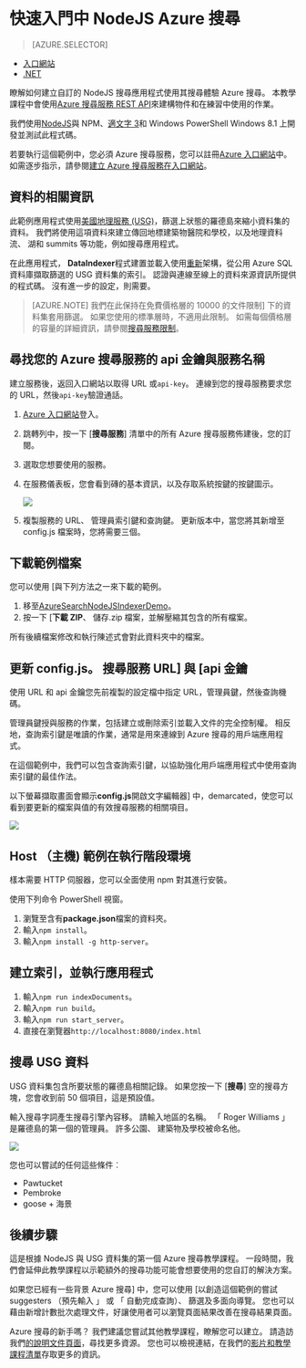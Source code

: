 <properties
    pageTitle="快速入門中 NodeJS Azure 搜尋 |Microsoft Azure |裝載的雲端搜尋服務"
    description="逐步執行上使用您的程式設計語言 NodeJS Azure 建立搜尋裝載的雲端搜尋服務應用程式。"
    services="search"
    documentationCenter=""
    authors="EvanBoyle"
    manager="pablocas"
    editor="v-lincan"/>

<tags
    ms.service="search"
    ms.devlang="na"
    ms.workload="search"
    ms.topic="hero-article"
    ms.tgt_pltfrm="na"
    ms.date="07/14/2016"
    ms.author="evboyle"/>

# <a name="get-started-with-azure-search-in-nodejs"></a>快速入門中 NodeJS Azure 搜尋
> [AZURE.SELECTOR]
- [入口網站](search-get-started-portal.md)
- [.NET](search-howto-dotnet-sdk.md)

瞭解如何建立自訂的 NodeJS 搜尋應用程式使用其搜尋體驗 Azure 搜尋。 本教學課程中會使用[Azure 搜尋服務 REST API](https://msdn.microsoft.com/library/dn798935.aspx)來建構物件和在練習中使用的作業。

我們使用[NodeJS](https://nodejs.org)與 NPM、[適文字 3](http://www.sublimetext.com/3)和 Windows PowerShell Windows 8.1 上開發並測試此程式碼。

若要執行這個範例中，您必須 Azure 搜尋服務，您可以註冊[Azure 入口網站](https://portal.azure.com)中。 如需逐步指示，請參閱[建立 Azure 搜尋服務在入口網站](search-create-service-portal.md)。

## <a name="about-the-data"></a>資料的相關資訊

此範例應用程式使用[美國地理服務 (USG)](http://geonames.usgs.gov/domestic/download_data.htm)，篩選上狀態的羅德島來縮小資料集的資料。 我們將使用這項資料來建立傳回地標建築物醫院和學校，以及地理資料流、 湖和 summits 等功能，例如搜尋應用程式。

在此應用程式， **DataIndexer**程式建置並載入使用[重新](https://msdn.microsoft.com/library/azure/dn798918.aspx)架構，從公用 Azure SQL 資料庫擷取篩選的 USG 資料集的索引。 認證與連線至線上的資料來源資訊所提供的程式碼。 沒有進一步的設定，則需要。

> [AZURE.NOTE] 我們在此保持在免費價格層的 10000 的文件限制] 下的資料集套用篩選。 如果您使用的標準層時，不適用此限制。 如需每個價格層的容量的詳細資訊，請參閱[搜尋服務限制](search-limits-quotas-capacity.md)。


<a id="sub-2"></a>
## <a name="find-the-service-name-and-api-key-of-your-azure-search-service"></a>尋找您的 Azure 搜尋服務的 api 金鑰與服務名稱

建立服務後，返回入口網站以取得 URL 或`api-key`。 連線到您的搜尋服務要求您的 URL，然後`api-key`驗證通話。

1. [Azure 入口網站](https://portal.azure.com)登入。
2. 跳轉列中，按一下 [**搜尋服務**] 清單中的所有 Azure 搜尋服務佈建後，您的訂閱。
3. 選取您想要使用的服務。
4. 在服務儀表板，您會看到磚的基本資訊，以及存取系統按鍵的按鍵圖示。

    ![][3]

5. 複製服務的 URL、 管理員索引鍵和查詢鍵。 更新版本中，當您將其新增至 config.js 檔案時，您將需要三個。

## <a name="download-the-sample-files"></a>下載範例檔案

您可以使用 [與下列方法之一來下載的範例。

1. 移至[AzureSearchNodeJSIndexerDemo](https://github.com/AzureSearch/AzureSearchNodeJSIndexerDemo)。
2. 按一下 [**下載 ZIP**、 儲存.zip 檔案，並解壓縮其包含的所有檔案。

所有後續檔案修改和執行陳述式會對此資料夾中的檔案。


## <a name="update-the-configjs-with-your-search-service-url-and-api-key"></a>更新 config.js。 搜尋服務 URL] 與 [api 金鑰

使用 URL 和 api 金鑰您先前複製的設定檔中指定 URL，管理員鍵，然後查詢機碼。

管理員鍵授與服務的作業，包括建立或刪除索引並載入文件的完全控制權。 相反地，查詢索引鍵是唯讀的作業，通常是用來連線到 Azure 搜尋的用戶端應用程式。

在這個範例中，我們可以包含查詢索引鍵，以協助強化用戶端應用程式中使用查詢索引鍵的最佳作法。

以下螢幕擷取畫面會顯示**config.js**開啟文字編輯器] 中，demarcated，使您可以看到要更新的檔案與值的有效搜尋服務的相關項目。

![][5]


## <a name="host-a-runtime-environment-for-the-sample"></a>Host （主機) 範例在執行階段環境

樣本需要 HTTP 伺服器，您可以全面使用 npm 對其進行安裝。

使用下列命令 PowerShell 視窗。

1. 瀏覽至含有**package.json**檔案的資料夾。
2. 輸入`npm install`。
2. 輸入`npm install -g http-server`。

## <a name="build-the-index-and-run-the-application"></a>建立索引，並執行應用程式

1. 輸入`npm run indexDocuments`。
2. 輸入`npm run build`。
3. 輸入`npm run start_server`。
4. 直接在瀏覽器`http://localhost:8080/index.html`

## <a name="search-on-usgs-data"></a>搜尋 USG 資料

USG 資料集包含所要狀態的羅德島相關記錄。 如果您按一下 [**搜尋**] 空的搜尋方塊，您會收到前 50 個項目，這是預設值。

輸入搜尋字詞產生搜尋引擎內容移。 請輸入地區的名稱。 「 Roger Williams 」 是羅德島的第一個的管理員。 許多公園、 建築物及學校被命名他。

![][9]

您也可以嘗試的任何這些條件︰

- Pawtucket
- Pembroke
- goose + 海景


## <a name="next-steps"></a>後續步驟

這是根據 NodeJS 與 USG 資料集的第一個 Azure 搜尋教學課程。 一段時間，我們會延伸此教學課程以示範額外的搜尋功能可能會想要使用的您自訂的解決方案。

如果您已經有一些背景 Azure 搜尋] 中，您可以使用 [以創造這個範例的嘗試 suggesters （預先輸入 」 或 「 自動完成查詢）、 篩選及多面向導覽。 您也可以藉由新增計數批次處理文件，好讓使用者可以瀏覽頁面結果改善在搜尋結果頁面。

Azure 搜尋的新手嗎？ 我們建議您嘗試其他教學課程，瞭解您可以建立。 請造訪我們[的說明文件頁面](https://azure.microsoft.com/documentation/services/search/)，尋找更多資源。 您也可以檢視連結，在我們的[影片和教學課程清單](search-video-demo-tutorial-list.md)存取更多的資訊。

<!--Image references-->
[1]: ./media/search-get-started-nodejs/create-search-portal-1.PNG
[2]: ./media/search-get-started-nodejs/create-search-portal-2.PNG
[3]: ./media/search-get-started-nodejs/create-search-portal-3.PNG
[5]: ./media/search-get-started-nodejs/AzSearch-NodeJS-configjs.png
[9]: ./media/search-get-started-nodejs/rogerwilliamsschool.png

